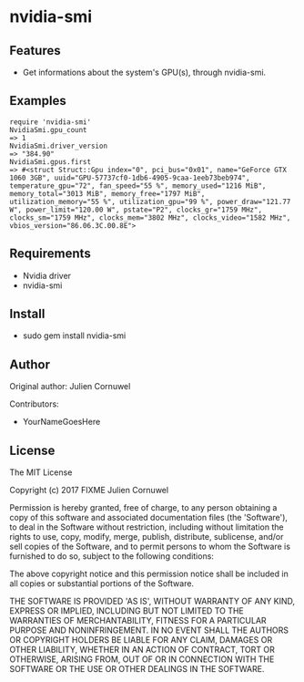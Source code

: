 nvidia-smi
===========

Features
--------

* Get informations about the system's GPU(s), through nvidia-smi.

Examples
--------

    require 'nvidia-smi'
    NvidiaSmi.gpu_count
    => 1
    NvidiaSmi.driver_version
    => "384.90"
    NvidiaSmi.gpus.first
    => #<struct Struct::Gpu index="0", pci_bus="0x01", name="GeForce GTX 1060 3GB", uuid="GPU-57737cf0-1db6-4905-9caa-1eeb73beb974", temperature_gpu="72", fan_speed="55 %", memory_used="1216 MiB", memory_total="3013 MiB", memory_free="1797 MiB", utilization_memory="55 %", utilization_gpu="99 %", power_draw="121.77 W", power_limit="120.00 W", pstate="P2", clocks_gr="1759 MHz", clocks_sm="1759 MHz", clocks_mem="3802 MHz", clocks_video="1582 MHz", vbios_version="86.06.3C.00.8E">

Requirements
------------

* Nvidia driver
* nvidia-smi

Install
-------

* sudo gem install nvidia-smi

Author
------

Original author: Julien Cornuwel

Contributors:

* YourNameGoesHere

License
-------

The MIT License

Copyright (c) 2017 FIXME Julien Cornuwel

Permission is hereby granted, free of charge, to any person obtaining
a copy of this software and associated documentation files (the
'Software'), to deal in the Software without restriction, including
without limitation the rights to use, copy, modify, merge, publish,
distribute, sublicense, and/or sell copies of the Software, and to
permit persons to whom the Software is furnished to do so, subject to
the following conditions:

The above copyright notice and this permission notice shall be
included in all copies or substantial portions of the Software.

THE SOFTWARE IS PROVIDED 'AS IS', WITHOUT WARRANTY OF ANY KIND,
EXPRESS OR IMPLIED, INCLUDING BUT NOT LIMITED TO THE WARRANTIES OF
MERCHANTABILITY, FITNESS FOR A PARTICULAR PURPOSE AND NONINFRINGEMENT.
IN NO EVENT SHALL THE AUTHORS OR COPYRIGHT HOLDERS BE LIABLE FOR ANY
CLAIM, DAMAGES OR OTHER LIABILITY, WHETHER IN AN ACTION OF CONTRACT,
TORT OR OTHERWISE, ARISING FROM, OUT OF OR IN CONNECTION WITH THE
SOFTWARE OR THE USE OR OTHER DEALINGS IN THE SOFTWARE.
